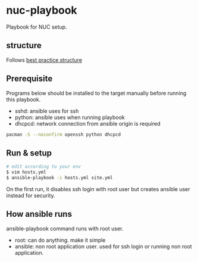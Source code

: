 # nuc-playbook

Playbook for NUC setup.

## structure

Follows [best practice structure](https://docs.ansible.com/ansible/latest/user_guide/playbooks_best_practices.html)

## Prerequisite

Programs below should be installed to the target manually before running this playbook.

- sshd: ansible uses for ssh
- python: ansible uses when running playbook
- dhcpcd: network connection from ansible origin is required

```bash
pacman -S --noconfirm openssh python dhcpcd
```

## Run & setup

```bash
# edit according to your env
$ vim hosts.yml
$ ansible-playbook -i hosts.yml site.yml
```

On the first run, it disables ssh login with root user but creates ansible user instead for security.

## How ansible runs

ansible-playbook command runs with root user.

- root: can do anything. make it simple
- ansible: non root application user. used for ssh login or running non root application.
